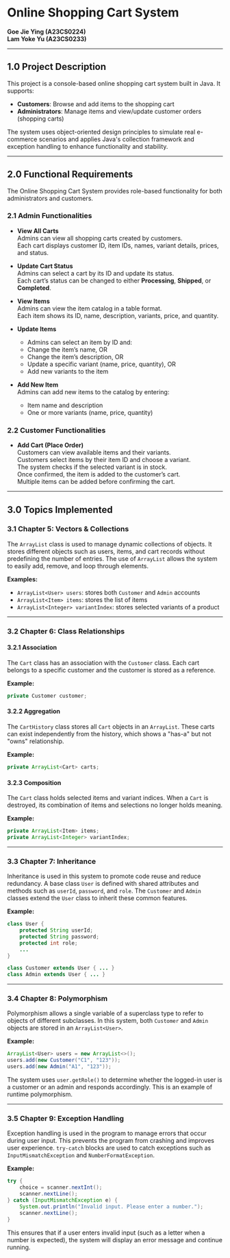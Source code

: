 # Online Shopping Cart System  
**Goe Jie Ying (A23CS0224)**  
**Lam Yoke Yu (A23CS0233)**

---

## 1.0 Project Description

This project is a console-based online shopping cart system built in Java. It supports:

- **Customers**: Browse and add items to the shopping cart  
- **Administrators**: Manage items and view/update customer orders (shopping carts)

The system uses object-oriented design principles to simulate real e-commerce scenarios and applies Java's collection framework and exception handling to enhance functionality and stability.

---

## 2.0 Functional Requirements

The Online Shopping Cart System provides role-based functionality for both administrators and customers.

### 2.1 Admin Functionalities

- **View All Carts**  
  Admins can view all shopping carts created by customers.  
  Each cart displays customer ID, item IDs, names, variant details, prices, and status.

- **Update Cart Status**  
  Admins can select a cart by its ID and update its status.  
  Each cart’s status can be changed to either **Processing**, **Shipped**, or **Completed**.

- **View Items**  
  Admins can view the item catalog in a table format.  
  Each item shows its ID, name, description, variants, price, and quantity.

- **Update Items**  
  - Admins can select an item by ID and:  
  - Change the item’s name, OR  
  - Change the item’s description, OR  
  - Update a specific variant (name, price, quantity), OR  
  - Add new variants to the item

- **Add New Item**  
  Admins can add new items to the catalog by entering:  
  - Item name and description  
  - One or more variants (name, price, quantity)

### 2.2 Customer Functionalities

- **Add Cart (Place Order)**  
  Customers can view available items and their variants.  
  Customers select items by their item ID and choose a variant.  
  The system checks if the selected variant is in stock.  
  Once confirmed, the item is added to the customer’s cart.  
  Multiple items can be added before confirming the cart.

---

## 3.0 Topics Implemented

### 3.1 Chapter 5: Vectors & Collections

The `ArrayList` class is used to manage dynamic collections of objects. It stores different objects such as users, items, and cart records without predefining the number of entries. The use of `ArrayList` allows the system to easily add, remove, and loop through elements.

**Examples:**
- `ArrayList<User> users`: stores both `Customer` and `Admin` accounts  
- `ArrayList<Item> items`: stores the list of items  
- `ArrayList<Integer> variantIndex`: stores selected variants of a product

---

### 3.2 Chapter 6: Class Relationships

#### 3.2.1 Association

The `Cart` class has an association with the `Customer` class. Each cart belongs to a specific customer and the customer is stored as a reference.

**Example:**
```java
private Customer customer;
```

#### 3.2.2 Aggregation

The `CartHistory` class stores all `Cart` objects in an `ArrayList`. These carts can exist independently from the history, which shows a "has-a" but not "owns" relationship.

**Example:**
```java
private ArrayList<Cart> carts;
```

#### 3.2.3 Composition

The `Cart` class holds selected items and variant indices. When a `Cart` is destroyed, its combination of items and selections no longer holds meaning.

**Example:**
```java
private ArrayList<Item> items;
private ArrayList<Integer> variantIndex;
```

---

### 3.3 Chapter 7: Inheritance

Inheritance is used in this system to promote code reuse and reduce redundancy. A base class `User` is defined with shared attributes and methods such as `userId`, `password`, and `role`. The `Customer` and `Admin` classes extend the `User` class to inherit these common features.

**Example:**
```java
class User {
    protected String userId;
    protected String password;
    protected int role;
    ...
}

class Customer extends User { ... }
class Admin extends User { ... }
```

---

### 3.4 Chapter 8: Polymorphism

Polymorphism allows a single variable of a superclass type to refer to objects of different subclasses. In this system, both `Customer` and `Admin` objects are stored in an `ArrayList<User>`.

**Example:**
```java
ArrayList<User> users = new ArrayList<>();
users.add(new Customer("C1", "123"));
users.add(new Admin("A1", "123"));
```

The system uses `user.getRole()` to determine whether the logged-in user is a customer or an admin and responds accordingly. This is an example of runtime polymorphism.

---

### 3.5 Chapter 9: Exception Handling

Exception handling is used in the program to manage errors that occur during user input. This prevents the program from crashing and improves user experience. `try-catch` blocks are used to catch exceptions such as `InputMismatchException` and `NumberFormatException`.

**Example:**
```java
try {
    choice = scanner.nextInt();
    scanner.nextLine();
} catch (InputMismatchException e) {
    System.out.println("Invalid input. Please enter a number.");
    scanner.nextLine();
}
```

This ensures that if a user enters invalid input (such as a letter when a number is expected), the system will display an error message and continue running.
